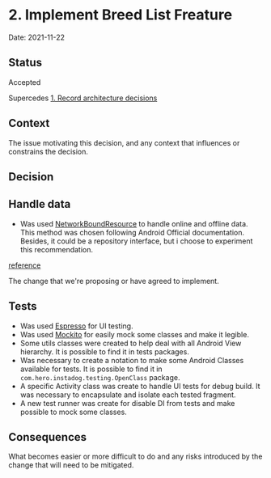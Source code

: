 # 2. Implement Breed List Freature

Date: 2021-11-22

## Status

Accepted

Supercedes [1. Record architecture decisions](0001-record-architecture-decisions.md)

## Context

The issue motivating this decision, and any context that influences or constrains the decision.

## Decision

## Handle data
- Was used [NetworkBoundResource](https://developer.android.com/jetpack/guide#addendum) to handle online and offline data.
This method was chosen following Android Official documentation. Besides, it could be a repository interface, but i choose to experiment this recommendation.
  
[reference](https://developer.android.com/jetpack/guide)

The change that we're proposing or have agreed to implement.

## Tests
- Was used [Espresso](https://developer.android.com/training/testing/espresso) for UI testing.
- Was used [Mockito](https://site.mockito.org/) for easily mock some classes and make it legible.
- Some utils classes were created to help deal with all Android View hierarchy. It is possible to find it in tests packages.
- Was necessary to create a notation to make some Android Classes available for tests. It is possible to find it in `com.hero.instadog.testing.OpenClass` package.
- A specific Activity class was create to handle UI tests for debug build. It was necessary to encapsulate and isolate each tested fragment.
- A new test runner was create for disable DI from tests and make possible to mock some classes.


## Consequences

What becomes easier or more difficult to do and any risks introduced by the change that will need to be mitigated.
